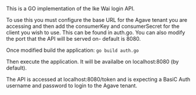 This is a GO implementation of the Ike Wai login API.

To use this you must configure the base URL for the Agave tenant you are accessing and then add the consumerKey and consumerSecret for the client you wish to use.  This can be found in auth.go.  You can also modify the port that the API will be served on- default is 8080.

Once modified build the application:
```go build auth.go```

Then execute the application.  It will be availalbe on localhost:8080 (by default).

The API is accessed at localhost:8080/token and is expecting a BasiC Auth username and password to login to the Agave tenant.